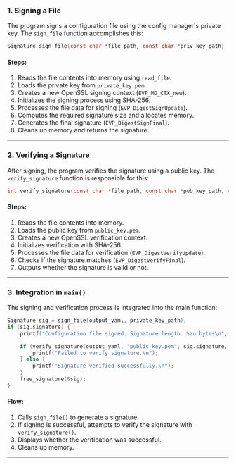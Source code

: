 ### 1. **Signing a File**
The program signs a configuration file using the config manager's private key. The `sign_file` function accomplishes this:

```c
Signature sign_file(const char *file_path, const char *priv_key_path)
```

#### **Steps:**
1. Reads the file contents into memory using `read_file`.
2. Loads the private key from `private_key.pem`.
3. Creates a new OpenSSL signing context (`EVP_MD_CTX_new`).
4. Initializes the signing process using SHA-256.
5. Processes the file data for signing (`EVP_DigestSignUpdate`).
6. Computes the required signature size and allocates memory.
7. Generates the final signature (`EVP_DigestSignFinal`).
8. Cleans up memory and returns the signature.

---

### 2. **Verifying a Signature**
After signing, the program verifies the signature using a public key. The `verify_signature` function is responsible for this:

```c
int verify_signature(const char *file_path, const char *pub_key_path, const unsigned char *signature, size_t sig_len)
```

#### **Steps:**
1. Reads the file contents into memory.
2. Loads the public key from `public_key.pem`.
3. Creates a new OpenSSL verification context.
4. Initializes verification with SHA-256.
5. Processes the file data for verification (`EVP_DigestVerifyUpdate`).
6. Checks if the signature matches (`EVP_DigestVerifyFinal`).
7. Outputs whether the signature is valid or not.

---

### 3. **Integration in `main()`**
The signing and verification process is integrated into the main function:

```c
Signature sig = sign_file(output_yaml, private_key_path);
if (sig.signature) {
    printf("Configuration file signed. Signature length: %zu bytes\n", sig.length);

    if (verify_signature(output_yaml, "public_key.pem", sig.signature, sig.length) != 0) {
        printf("Failed to verify signature.\n");
    } else {
        printf("Signature verified successfully.\n");
    }
    free_signature(&sig);
}
```

#### **Flow:**
1. Calls `sign_file()` to generate a signature.
2. If signing is successful, attempts to verify the signature with `verify_signature()`.
3. Displays whether the verification was successful.
4. Cleans up memory.

---

